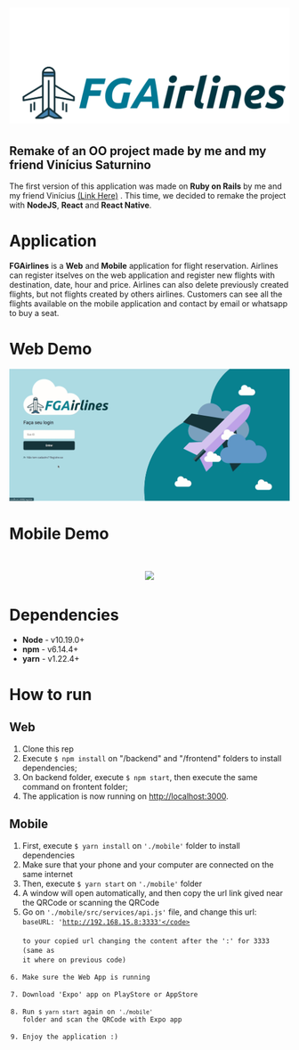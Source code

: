 <h1 align="center">
    <img src="./frontend/src/assets/big-logo.svg" />
</h1>

## Remake of an OO project made by me and my friend Vinícius Saturnino

The first version of this application was made on **Ruby on Rails** by me and my friend Vinícius <a href="https://gitlab.com/viniciussaturnino07/fgairlines">(Link Here)</a> . This time, we decided to remake the project with **NodeJS**, **React** and **React Native**.

# Application

**FGAirlines** is a **Web** and **Mobile** application for flight reservation. Airlines can register itselves on the web application and register new flights with destination, date, hour and price. Airlines can also delete previously created flights, but not flights created by others airlines. Customers can see all the flights available on the mobile application and contact by email or whatsapp to buy a seat.

# Web Demo

<img src="./github/desktop-demonstration.gif?raw=true" />

# Mobile Demo

<h1 align="center">
    <img src="./github/mobile-demo.gif?raw=true" height="425" />
</h1>

# Dependencies

- **Node** - v10.19.0+
- **npm** - v6.14.4+
- **yarn** - v1.22.4+

# How to run

## Web
1. Clone this rep
2. Execute ```$ npm install``` on "/backend" and "/frontend" folders to install dependencies;
3. On backend folder, execute ```$ npm start```, then execute the same command on frontent folder;
4. The application is now running on <a href=http://localhost:3000> http://localhost:3000</a>.

## Mobile
1. First, execute <code>$ yarn install</code> on <code>'./mobile'</code> folder to install dependencies
2. Make sure that your phone and your computer are connected on the same internet
3. Then, execute <code>$ yarn start</code> on <code>'./mobile'</code> folder
4. A window will open automatically, and then copy the url link gived near the QRCode or scanning the QRCode
5. Go on ```'./mobile/src/services/api.js'``` file, and change this url:  
 <code>baseURL: 'http://192.168.15.8:3333'</code>  
 to your copied url changing the content after the ':' for 3333 (same as it where on previous code)
 6. Make sure the Web App is running
 7. Download 'Expo' app on PlayStore or AppStore
 8. Run <code>$ yarn start</code> again on <code>'./mobile'</code> folder and scan the QRCode with Expo app
 9. Enjoy the application :)